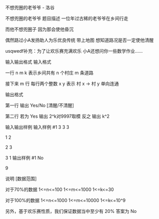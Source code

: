 



不想兜圈的老爷爷 - 洛谷














不想兜圈的老爷爷
题目描述
一位年过古稀的老爷爷在乡间行走

而他不想兜圈子 因为那会使他昏沉

偶然路过小A发扬助人为乐优良传统 带上地图 想知道路况是否一定使他清醒

usqwedf补充：为了让欢乐赛充满欢乐 小A还想问你一些数学作业……

输入输出格式
输入格式

一行 n m k 表示乡间共有 n 个村庄 m 条道路

接下来 m 行 每行两个整数 x y 表示 村 x -> 村 y 单向连通

输出格式

第一行 输出 Yes/No [清醒/不清醒]

第二行 若为 Yes 输出 2^k对9997取模 反之 输出 k^2

输入输出样例
输入样例 #1
3 3 3
1 2
2 3
3 1
输出样例 #1
No
9

说明
[数据范围]

对于70%的数据 1<=n<=100 1<=m<=1000 1<=k<=30

对于100%的数据 1<=n<=1000 1<=m<=10000 1<=k<=10^9

另外，基于欢乐赛性质，我们保证数据当中至少有 20% 答案为 No







